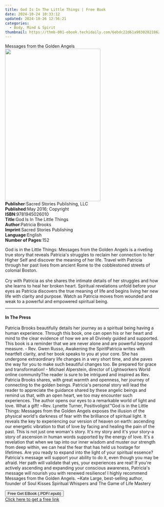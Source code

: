 ```yaml
---
title: God Is In The Little Things | Free Book
date: 2024-10-24 10:33:12
updated: 2024-10-26 12:56:21
categories:
  - Body, Mind & Spirit
thumbnail: https://thmb-001-ebook.techidaily.com/6ebdc22d61a98302821862453012924d3c9a5c7b785a2fdba08c70a22681d1e4.jpg
---
```

<main id="book-container">
  <div class="flex flex-col">
    <div class="book-brief flex-1 py-6 px-4 sm:p-6 md:py-10 md:px-8">
      <!-- brief-->
      <div class="book-brief-main">Messages from the Golden Angels</div>
    </div>
    <div
      class="book-meta-info flex-1 grid gap-4 col-start-1 col-end-3 row-start-1 sm:mb-6 sm:grid-cols-4 lg:gap-6 lg:col-start-2 lg:row-end-6 lg:row-span-6 lg:mb-0"
    >
      <div
        class="book-meta-info-left place-content-center mt-4 p-4 text-sm leading-6 col-start-2 col-span-2 dark:text-slate-400"
      >
        <img
          class="w-full h-500 object-cover rounded-lg sm:h-255 sm:col-span-2 lg:col-span-full"
          src="https://img-001-ebook.techidaily.com/113ad075c35920f4c129fa57ba7d1e12196e26b77cea1dc391eef76b85d68a2e.jpg"
          alt=""
          width="312"
          height="500"
        />
      </div>
      <div
        class="book-meta-info-right mt-2 col-start-1 row-start-2 col-span-3 self-center"
      >
        <!-- meta data  -->
        <div class="flex flex-col px-4 md:px-8">
          <div class="flex-1">
            <strong>Publisher</strong>:<span class="px-2"
              >Sacred Stories Publishing, LLC</span
            >
          </div>
          <div class="flex-1">
            <strong>Published</strong>:<span class="px-2"
              >May 2016; Copyright</span
            >
          </div>
          <div class="flex-1">
            <strong>ISBN</strong>:<span class="px-2">9781945026010</span>
          </div>
          <div class="flex-1">
            <strong>Title</strong>:<span class="px-2"
              >God Is In The Little Things</span
            >
          </div>
          <div class="flex-1">
            <strong>Author</strong>:<span class="px-2">Patricia Brooks</span>
          </div>
          <div class="flex-1">
            <strong>Imprint</strong>:<span class="px-2"
              >Sacred Stories Publishing</span
            >
          </div>
          <div class="flex-1">
            <strong>Language</strong>:<span class="px-2">English</span>
          </div>
          <div class="flex-1">
            <strong>Number of Pages</strong>:<span class="px-2">152</span>
          </div>
        </div>
      </div>
    </div>
    <div class="book-description flex-1 py-6 px-4 sm:p-6 md:py-10 md:px-8">
      <div class="book-description-main">
        <div accordion-content="" id="description">
          <p>
            God is in the Little Things: Messages from the Golden Angels is a
            riveting true story that reveals Patricia's struggles to reclaim her
            connection to her Higher Self and discover the meaning of her life.
            Travel with Patricia through her past lives from ancient Rome to the
            cobblestoned streets of colonial Boston.<br /><br />Cry with
            Patricia as she shares the intimate details of her struggles and how
            she learns to heal her broken heart. Spiritual revelations unfold
            before your eyes as Patricia discovers the true meaning of life and
            begins living her new life with clarity and purpose. Watch as
            Patricia moves from wounded and weak to a powerful and empowered
            spiritual being.
          </p>
        </div>
      </div>
    </div>
    <div class="book-excerpts flex-1 py-6 px-4 sm:p-6 md:py-10 md:px-8">
      <!-- excerpts-->
      <div class="book-excerpts-main">
        <hr />
        <h4 class="placeholder placeholder-heading">
          <span>In The Press</span>
        </h4>
        <p>
          Patricia Brooks beautifully details her journey as a spiritual being
          having a human experience. Through this book, one can open his or her
          heart and mind to the clear evidence of how we are all Divinely guided
          and supported. This book is a reminder that we are never alone and are
          powerful beyond measure. - Rev. Gwen Russo, Awakening the
          SpiritPatricia writes with heartfelt clarity, and her book speaks to
          you at your core. She has undergone extraordinary life changes in a
          very short time, and she paves the way for you to make such beautiful
          changes too. Be prepared for grace and transformation! - Michael
          Alperstein, director of Lightworkers World online communityThe reader
          is sure to be intrigued and inspired as Rev. Patricia Brooks shares,
          with great warmth and openness, her journey of connecting to the
          golden beings. Patricia's personal story will lead the reader to
          appreciate the guidance shared by these angelic beings and remind us
          that, with an open heart, we too may encounter such experiences. The
          author opens our eyes to a remarkable world of light and love. What a
          gift! ~Rev. Lynette Turner, Positivoligist™God is in the Little
          Things: Messages from the Golden Angels exposes the illusion of the
          physical world's darkness of fear with the brilliance of spiritual
          light. It reveals the key to experiencing our version of heaven on
          earth: ascending our energetic vibration to that of love by facing and
          healing the pain of the past. This is not just one woman's story. It's
          my story and it's your story-a story of ascension in human words
          supported by the energy of love. It's a revelation that when we tap
          into our inner wisdom and muster our strength from deep within, we can
          heal the fear that has held us hostage for lifetimes. Are you ready to
          expand into the light of your spiritual essence? Patricia's message
          will support your ability to do it, even though you may be afraid. Her
          path will validate that yes, your experiences are real! If you're
          actively ascending and expanding your conscious awareness, Patricia's
          message will nourish you with renewed resilience! I highly recommend
          Messages from the Golden Angels. ~Kate Large, best-selling author,
          founder of Soul Kisses Spiritual Whispers and The Game of Life Mastery
        </p>
      </div>
    </div>
    <div
      class="book-about-author flex-1 py-6 px-4 sm:p-6 md:py-10 md:px-8"
    ></div>
    <div class="book-free-get flex-1 py-6 px-4 sm:p-6 md:py-10 md:px-8">
      <button
        id="btn-free-get"
        class="bg-blue-500 hover:bg-blue-700 text-white font-bold py-2 px-4 rounded"
      >
        Free Get EBook (.PDF/.epub)
      </button>
      <div id="countdown-display" class="px-2 text-lg mt-2"></div>
      <a
        id="free-link"
        class="hidden bg-blue-500 hover:bg-blue-700 text-white font-bold py-2 px-4 rounded"
        href="https://www.ebooks.com/en-us/book/209844042/god-is-in-the-little-things/patricia-brooks/"
        target="_blank"
        >Click here to get a free link</a
      >
    </div>
    <script>
      let countdownTime = 0;
      let countdownInterval = null;
      document
        .getElementById('btn-free-get')
        .addEventListener('click', startCountdown);
      function startCountdown() {
        countdownTime = new Date().getTime() + 60000 * 3;
        countdownInterval = setInterval(updateCountdown, 1000);
        document.getElementById('btn-free-get').disabled = true;
        document
          .getElementById('btn-free-get')
          .classList.add('bg-gray-500', 'cursor-not-allowed');
      }
      function updateCountdown() {
        let currentTime = new Date().getTime();
        let timeLeft = countdownTime - currentTime;
        let secondsLeft = Math.floor(timeLeft / 1000);
        document.getElementById('countdown-display').innerHTML =
          `Remaining time: ${secondsLeft} seconds.`;
        if (secondsLeft <= 0) {
          clearInterval(countdownInterval);
          document.getElementById('btn-free-get').classList.add('hidden');
          document.getElementById('free-link').classList.remove('hidden');
          document.getElementById('countdown-display').innerHTML = '';
        }
      }
    </script>
  </div>
</main>
